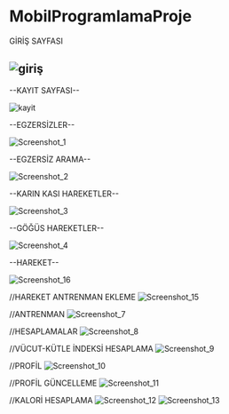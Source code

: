 # MobilProgramlamaProje



GİRİŞ SAYFASI

![giriş](https://github.com/Rocktiel/MobilProgramlamaProje/assets/93122097/d7a03b0a-5c8f-4109-bc5b-e7b860585518)
---


--KAYIT SAYFASI--


![kayit](https://github.com/Rocktiel/MobilProgramlamaProje/assets/93122097/8861a124-9559-4083-8dfc-1c16526ddc91)


--EGZERSİZLER--


![Screenshot_1](https://github.com/Rocktiel/MobilProgramlamaProje/assets/93122097/4e99085e-031b-4e2d-a76a-51a38c93e93a)


--EGZERSİZ ARAMA--


![Screenshot_2](https://github.com/Rocktiel/MobilProgramlamaProje/assets/93122097/d6450104-a972-4f61-93e0-f5dd274986fe)


--KARIN KASI HAREKETLER--


![Screenshot_3](https://github.com/Rocktiel/MobilProgramlamaProje/assets/93122097/b5b302b6-5b19-4460-86a7-5f5404ceebd0)


--GÖĞÜS HAREKETLER--


![Screenshot_4](https://github.com/Rocktiel/MobilProgramlamaProje/assets/93122097/dbfac79c-d9a2-4813-bc1d-aecfa2af5700)


--HAREKET--


![Screenshot_16](https://github.com/Rocktiel/MobilProgramlamaProje/assets/93122097/f2c56188-8245-4570-852d-4d2ca4c7466b)


//HAREKET ANTRENMAN EKLEME
![Screenshot_15](https://github.com/Rocktiel/MobilProgramlamaProje/assets/93122097/2201917f-e28e-48d4-92f6-9717504c98ce)


//ANTRENMAN
![Screenshot_7](https://github.com/Rocktiel/MobilProgramlamaProje/assets/93122097/c2c76e48-d372-4240-add5-3388d5df97ee)


//HESAPLAMALAR 
![Screenshot_8](https://github.com/Rocktiel/MobilProgramlamaProje/assets/93122097/a32df657-e8ec-4d91-a046-1ea0f09cb93e)


//VÜCUT-KÜTLE İNDEKSİ HESAPLAMA
![Screenshot_9](https://github.com/Rocktiel/MobilProgramlamaProje/assets/93122097/c2b72a84-cf5f-4184-9f86-acc92859a9a5)


//PROFİL
![Screenshot_10](https://github.com/Rocktiel/MobilProgramlamaProje/assets/93122097/b601a8d7-dc00-4b03-9de9-fa8024ad78e7)


//PROFİL GÜNCELLEME
![Screenshot_11](https://github.com/Rocktiel/MobilProgramlamaProje/assets/93122097/4fb8407e-e685-4ca1-944f-22a0e0bfab19)


//KALORİ HESAPLAMA
![Screenshot_12](https://github.com/Rocktiel/MobilProgramlamaProje/assets/93122097/7cc72fb4-e153-48e6-8e35-e70aa5e4b11a)
![Screenshot_13](https://github.com/Rocktiel/MobilProgramlamaProje/assets/93122097/c979d0bd-efc7-46e0-843b-e3aa0d6d4ac8)



